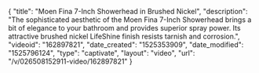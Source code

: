 {
    "title": "Moen Fina 7-Inch Showerhead in Brushed Nickel",
    "description": "The sophisticated aesthetic of the Moen Fina 7-Inch Showerhead brings a bit of elegance to your bathroom and provides superior spray power. Its attractive brushed nickel LifeShine finish resists tarnish and corrosion.",
    "videoid": "162897821",
    "date_created": "1525353909",
    "date_modified": "1525796124",
    "type": "captivate",
    "layout": "video",
    "url": "\/v\/026508152911-video\/162897821"
}